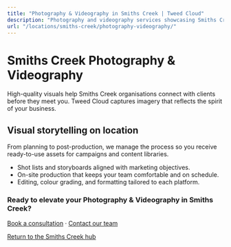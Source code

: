 ```yaml
---
title: "Photography & Videography in Smiths Creek | Tweed Cloud"
description: "Photography and videography services showcasing Smiths Creek teams, products, and places."
url: "/locations/smiths-creek/photography-videography/"
---
```


# Smiths Creek Photography & Videography

High-quality visuals help Smiths Creek organisations connect with clients before they meet you. Tweed Cloud captures imagery that reflects the spirit of your business.

## Visual storytelling on location

From planning to post-production, we manage the process so you receive ready-to-use assets for campaigns and content libraries.

- Shot lists and storyboards aligned with marketing objectives.
- On-site production that keeps your team comfortable and on schedule.
- Editing, colour grading, and formatting tailored to each platform.

### Ready to elevate your Photography & Videography in Smiths Creek?

[Book a consultation](/consultation/) · [Contact our team](/contact/)

[Return to the Smiths Creek hub](/locations/smiths-creek/)
